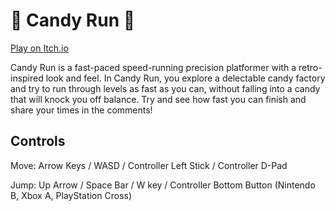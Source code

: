 # 🍭 Candy Run 🍬

[Play on Itch.io](https://nerdulus.itch.io/candy-run)

Candy Run is a fast-paced speed-running precision platformer with a retro-inspired look and feel. In Candy Run, you explore a delectable candy factory and try to run through levels as fast as you can, without falling into a candy that will knock you off balance. Try and see how fast you can finish and share your times in the comments!

## Controls

Move: Arrow Keys / WASD / Controller Left Stick / Controller D-Pad

Jump: Up Arrow / Space Bar / W key / Controller Bottom Button (Nintendo B, Xbox A, PlayStation Cross)
